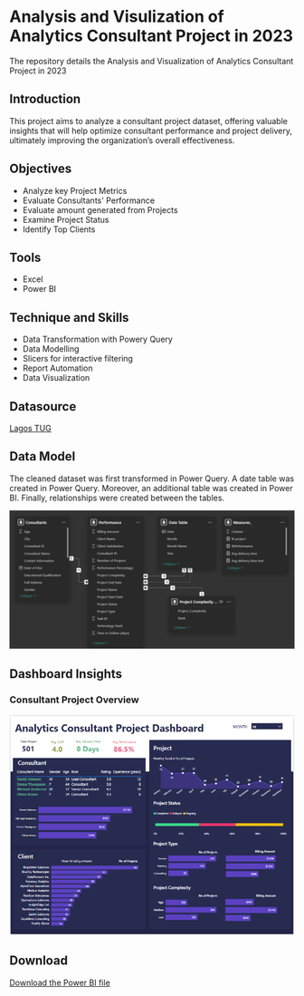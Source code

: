 # Analysis and Visulization of Analytics Consultant Project in 2023
The repository details the Analysis and Visualization of Analytics Consultant Project in 2023

## Introduction
This project aims to analyze a consultant project dataset, offering valuable insights that will help optimize consultant performance and project delivery, ultimately improving the organization’s overall effectiveness.

## Objectives
- Analyze key Project Metrics
- Evaluate Consultants' Performance
- Evaluate amount generated from Projects
- Examine Project Status
- Identify Top Clients 

## Tools
- Excel
- Power BI

## Technique and Skills
- Data Transformation with Powery Query
- Data Modelling
- Slicers for interactive filtering
- Report Automation
- Data Visualization

## Datasource
<a href = "https://docs.google.com/spreadsheets/d/1565GWHQ7WNDUOwFvzOim-hLT502CzDJP/edit?gid=1264076421#gid=1264076421"> Lagos TUG </a> 

## Data Model
The cleaned dataset was first transformed in Power Query. A date table was created in Power Query. Moreover, an additional table was created in Power BI. Finally, relationships were created between the tables. 

![Data Model](https://github.com/Faithe7/Analytics_Consultant_Project_Dashboard/blob/main/images/Analytics_Consultant_Project_Dashboard_Data_Model.PNG)

## Dashboard Insights
### Consultant Project Overview

![Overview Dashboard](https://github.com/Faithe7/Analytics_Consultant_Project_Dashboard/blob/main/images/Analytics_Consultant_Project_Dashboard.PNG)

## Download
<a href = "https://github.com/Faithe7/Analytics_Consultant_Project_Dashboard/blob/main/images/Faith%20Eliot%20Analytics%20Consultant%20Project%20Dashboard.pbix"> Download the Power BI file </a>

